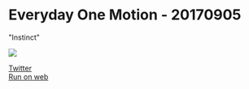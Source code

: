 # Everyday One Motion - 20170905  

"Instinct"  

![](https://i.imgur.com/XUYySeN.gif)  

[Twitter](https://twitter.com/motions_work/status/904741403967733760)  
[Run on web](http://fms-cat-eom.github.io/20170905/dist)  
